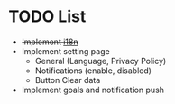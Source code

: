 # TODO List


- ~~Implement [i18n](https://vue-i18n.intlify.dev/)~~
- Implement setting page
  - General (Language, Privacy Policy)
  - Notifications (enable, disabled)
  - Button Clear data
- Implement goals and notification push